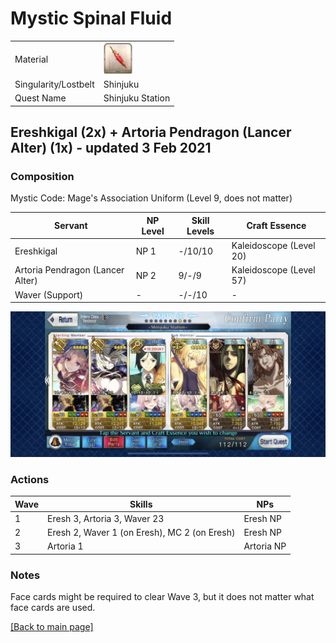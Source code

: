 # Mystic Spinal Fluid

<table>
	<tr>
		<td>Material</td>
		<td>
			<img src="../icons/Mystic Spinal Fluid.png" height="50px"/>
		</td>
	</tr>
	<tr>
		<td>Singularity/Lostbelt</td>
		<td>Shinjuku</td>
	</tr>
	<tr>
		<td>Quest Name</td>
		<td>Shinjuku Station</td>
	</tr>
</table>


## Ereshkigal (2x) + Artoria Pendragon (Lancer Alter) (1x) - updated 3 Feb 2021

### Composition

Mystic Code: Mage's Association Uniform (Level 9, does not matter)

| Servant                          | NP Level | Skill Levels | Craft Essence           |
| -------------------------------- | -------- | ------------ | ----------------------- |
| Ereshkigal                       | NP 1     | -/10/10      | Kaleidoscope (Level 20) |
| Artoria Pendragon (Lancer Alter) | NP 2     | 9/-/9        | Kaleidoscope (Level 57) |
| Waver (Support)                  | -        | -/-/10       | -                       |

<img src="../comps/shinjuku station.jpeg"/>

### Actions

| Wave | Skills                                       | NPs        |
| ---- | -------------------------------------------- | ---------- |
| 1    | Eresh 3, Artoria 3, Waver 23                 | Eresh NP   |
| 2    | Eresh 2, Waver 1 (on Eresh), MC 2 (on Eresh) | Eresh NP   |
| 3    | Artoria 1                                    | Artoria NP |

### Notes

Face cards might be required to clear Wave 3, but it does not matter what face cards are used.

[[Back to main page]](../main.md)